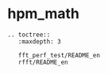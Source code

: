 # hpm_math

```{eval-rst}
.. toctree::
   :maxdepth: 3

   fft_perf_test/README_en
   rfft/README_en

```
